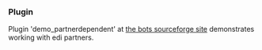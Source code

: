 ### Plugin ###
Plugin 'demo\_partnerdependent' at [the bots sourceforge site](http://sourceforge.net/projects/bots/files/plugins/) demonstrates working with edi partners.